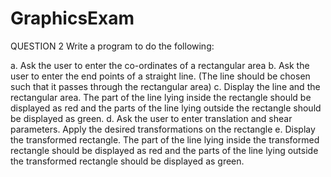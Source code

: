 # GraphicsExam
QUESTION 2
Write a program to do the following:

a. Ask the user to enter the co-ordinates of a rectangular area
b. Ask the user to enter the end points of a straight line. (The line should be chosen
such that it passes through the rectangular area)
c. Display the line and the rectangular area. The part of the line lying inside the
rectangle should be displayed as red and the parts of the line lying outside the
rectangle should be displayed as green.
d. Ask the user to enter translation and shear parameters. Apply the desired
transformations on the rectangle
e. Display the transformed rectangle. The part of the line lying inside the transformed
rectangle should be displayed as red and the parts of the line lying outside the
transformed rectangle should be displayed as green.
